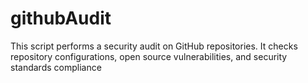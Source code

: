 # githubAudit
This script performs a security audit on GitHub repositories. It checks repository configurations, open source vulnerabilities, and security standards compliance

